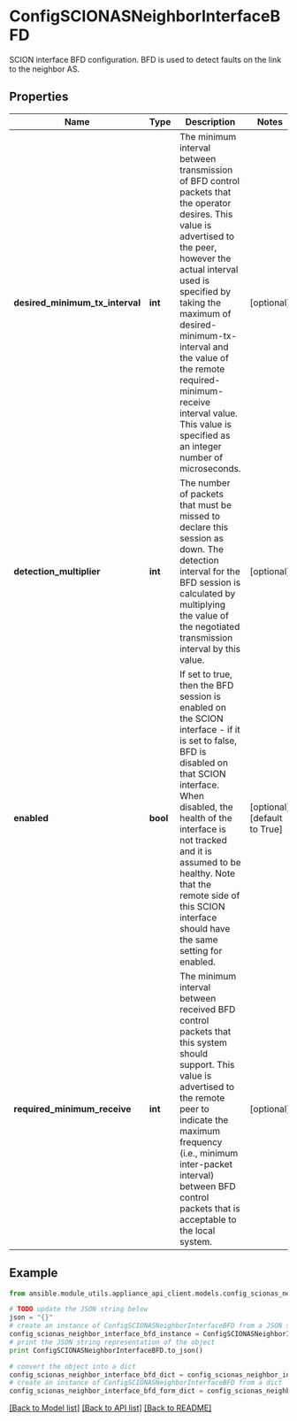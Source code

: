 # ConfigSCIONASNeighborInterfaceBFD

SCION interface BFD configuration. BFD is used to detect faults on the link to the neighbor AS.

## Properties

Name | Type | Description | Notes
------------ | ------------- | ------------- | -------------
**desired_minimum_tx_interval** | **int** | The minimum interval between transmission of BFD control packets that the operator desires. This value is advertised to the peer, however the actual interval used is specified by taking the maximum of desired-minimum-tx-interval and the value of the remote required-minimum-receive interval value. This value is specified as an integer number of microseconds. | [optional] 
**detection_multiplier** | **int** | The number of packets that must be missed to declare this session as down. The detection interval for the BFD session is calculated by multiplying the value of the negotiated transmission interval by this value. | [optional] 
**enabled** | **bool** | If set to true, then the BFD session is enabled on the SCION interface - if it is set to false, BFD is disabled on that SCION interface. When disabled, the health of the interface is not tracked and it is assumed to be healthy. Note that the remote side of this SCION interface should have the same setting for enabled. | [optional] [default to True]
**required_minimum_receive** | **int** | The minimum interval between received BFD control packets that this system should support. This value is advertised to the remote peer to indicate the maximum frequency (i.e., minimum inter-packet interval) between BFD control packets that is acceptable to the local system. | [optional] 

## Example

```python
from ansible.module_utils.appliance_api_client.models.config_scionas_neighbor_interface_bfd import ConfigSCIONASNeighborInterfaceBFD

# TODO update the JSON string below
json = "{}"
# create an instance of ConfigSCIONASNeighborInterfaceBFD from a JSON string
config_scionas_neighbor_interface_bfd_instance = ConfigSCIONASNeighborInterfaceBFD.from_json(json)
# print the JSON string representation of the object
print ConfigSCIONASNeighborInterfaceBFD.to_json()

# convert the object into a dict
config_scionas_neighbor_interface_bfd_dict = config_scionas_neighbor_interface_bfd_instance.to_dict()
# create an instance of ConfigSCIONASNeighborInterfaceBFD from a dict
config_scionas_neighbor_interface_bfd_form_dict = config_scionas_neighbor_interface_bfd.from_dict(config_scionas_neighbor_interface_bfd_dict)
```
[[Back to Model list]](../README.md#documentation-for-models) [[Back to API list]](../README.md#documentation-for-api-endpoints) [[Back to README]](../README.md)



